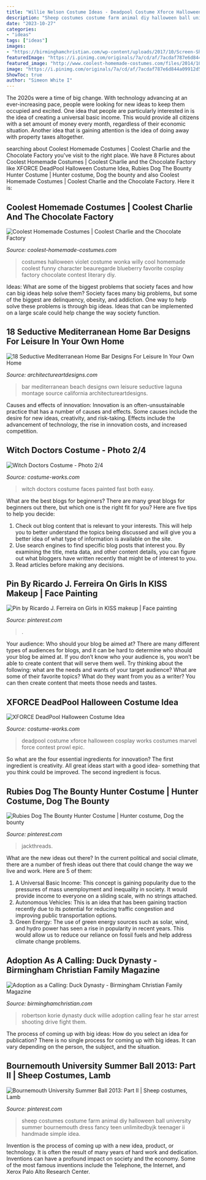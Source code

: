 ```yaml
---
title: "Willie Nelson Costume Ideas - Deadpool Costume Xforce Halloween Cosplay Works Costumes Marvel Force Contest Prowl Epic"
description: "Sheep costumes costume farm animal diy halloween ball university summer bournemouth dress fancy teen unlimitedbyjk teenager ii handmade simple idea"
date: "2023-10-27"
categories:
- "ideas"
tags: ["ideas"]
images:
- "https://birminghamchristian.com/wp-content/uploads/2017/10/Screen-Shot-2017-10-25-at-10.53.35-PM.png"
featuredImage: "https://i.pinimg.com/originals/7a/cd/af/7acdaf787e6d844a09912d5d5b32482c.jpg"
featured_image: "http://www.coolest-homemade-costumes.com/files/2014/10/violet-1.jpg"
image: "https://i.pinimg.com/originals/7a/cd/af/7acdaf787e6d844a09912d5d5b32482c.jpg"
ShowToc: true
author: "Simeon White I"
---
```



The 2020s were a time of big change. With technology advancing at an ever-increasing pace, people were looking for new ideas to keep them occupied and excited. One idea that people are particularly interested in is the idea of creating a universal basic income. This would provide all citizens with a set amount of money every month, regardless of their economic situation. Another idea that is gaining attention is the idea of doing away with property taxes altogether.

	

		
searching about Coolest Homemade Costumes | Coolest Charlie and the Chocolate Factory you've visit to the right place. We have 8 Pictures about Coolest Homemade Costumes | Coolest Charlie and the Chocolate Factory like XFORCE DeadPool Halloween Costume Idea, Rubies Dog The Bounty Hunter Costume | Hunter costume, Dog the bounty and also Coolest Homemade Costumes | Coolest Charlie and the Chocolate Factory. Here it is:
		
    
## Coolest Homemade Costumes | Coolest Charlie And The Chocolate Factory

<img loading=lazy src="http://www.coolest-homemade-costumes.com/files/2014/10/violet-1.jpg" onerror="this.onerror=null;this.src='https://tse1.mm.bing.net/th?id=OIP.zLRFQj7-Z0e-fdOUBvy-hAHaMU&amp;pid=15.1';" alt="Coolest Homemade Costumes | Coolest Charlie and the Chocolate Factory">

_Source: coolest-homemade-costumes.com_

>costumes halloween violet costume wonka willy cool homemade coolest funny character beauregarde blueberry favorite cosplay factory chocolate contest literary diy. 

	

Ideas: What are some of the biggest problems that society faces and how can big ideas help solve them?
Society faces many big problems, but some of the biggest are delinquency, obesity, and addiction. One way to help solve these problems is through big ideas. Ideas that can be implemented on a large scale could help change the way society function.

    
## 18 Seductive Mediterranean Home Bar Designs For Leisure In Your Own Home

<img loading=lazy src="https://www.architectureartdesigns.com/wp-content/uploads/2016/07/18-Seductive-Mediterranean-Home-Bar-Designs-For-Leisure-In-Your-Own-Home-7.jpg" onerror="this.onerror=null;this.src='https://tse4.mm.bing.net/th?id=OIP.LUsfT7OdwlnvA3Y73g4fkQHaE7&amp;pid=15.1';" alt="18 Seductive Mediterranean Home Bar Designs For Leisure In Your Own Home">

_Source: architectureartdesigns.com_

>bar mediterranean beach designs own leisure seductive laguna montage source california architectureartdesigns. 

	

Causes and effects of innovation:
Innovation is an often-unsustainable practice that has a number of causes and effects. Some causes include the desire for new ideas, creativity, and risk-taking. Effects include the advancement of technology, the rise in innovation costs, and increased competition.

    
## Witch Doctors Costume - Photo 2/4

<img loading=lazy src="https://photos.costume-works.com/full/witch_doctors1.jpg" onerror="this.onerror=null;this.src='https://tse1.mm.bing.net/th?id=OIP.vhHDIfBWbEq8W93Nmj3o-gHaJ3&amp;pid=15.1';" alt="Witch Doctors Costume - Photo 2/4">

_Source: costume-works.com_

>witch doctors costume faces painted fast both easy. 

	

What are the best blogs for beginners?
There are many great blogs for beginners out there, but which one is the right fit for you? Here are five tips to help you decide: 
1. Check out blog content that is relevant to your interests. This will help you to better understand the topics being discussed and will give you a better idea of what type of information is available on the site. 
2. Use search engines to find specific blog posts that interest you. By examining the title, meta data, and other content details, you can figure out what bloggers have written recently that might be of interest to you. 
3. Read articles before making any decisions.

    
## Pin By Ricardo J. Ferreira On Girls In KISS Makeup | Face Painting

<img loading=lazy src="https://i.pinimg.com/736x/0b/36/37/0b3637202e7b5592bb7d33c93ee4a718.jpg" onerror="this.onerror=null;this.src='https://tse2.mm.bing.net/th?id=OIP.R-X2ntnEktf2vsmSsFSFLAHaJq&amp;pid=15.1';" alt="Pin by Ricardo J. Ferreira on Girls in KISS makeup | Face painting">

_Source: pinterest.com_

>. 

	

Your audience: Who should your blog be aimed at?
There are many different types of audiences for blogs, and it can be hard to determine who should your blog be aimed at. If you don’t know who your audience is, you won’t be able to create content that will serve them well. Try thinking about the following: what are the needs and wants of your target audience? What are some of their favorite topics? What do they want from you as a writer? You can then create content that meets those needs and tastes.

    
## XFORCE DeadPool Halloween Costume Idea

<img loading=lazy src="https://photos.costume-works.com/full/xforce_deadpool.jpg" onerror="this.onerror=null;this.src='https://tse1.mm.bing.net/th?id=OIP.kE7Kdp7TlcigJo9lXV_zkAHaNC&amp;pid=15.1';" alt="XFORCE DeadPool Halloween Costume Idea">

_Source: costume-works.com_

>deadpool costume xforce halloween cosplay works costumes marvel force contest prowl epic. 

	

So what are the four essential ingredients for innovation? The first ingredient is creativity. All great ideas start with a good idea- something that you think could be improved. The second ingredient is focus.

    
## Rubies Dog The Bounty Hunter Costume | Hunter Costume, Dog The Bounty

<img loading=lazy src="https://i.pinimg.com/originals/dc/1e/e8/dc1ee848c0f8d8f2f7fa54b5c24aa906.jpg" onerror="this.onerror=null;this.src='https://tse3.mm.bing.net/th?id=OIP.RGmKGij_6lbE0-1gd7oc9gHaLH&amp;pid=15.1';" alt="Rubies Dog The Bounty Hunter Costume | Hunter costume, Dog the bounty">

_Source: pinterest.com_

>jackthreads. 

	

What are the new ideas out there?
In the current political and social climate, there are a number of fresh ideas out there that could change the way we live and work. Here are 5 of them: 
1. A Universal Basic Income: This concept is gaining popularity due to the pressures of mass unemployment and inequality in society. It would provide income to everyone on a sliding scale, with no strings attached.
2. Autonomous Vehicles: This is an idea that has been gaining traction recently due to its potential for reducing traffic congestion and improving public transportation options.
3. Green Energy: The use of green energy sources such as solar, wind, and hydro power has seen a rise in popularity in recent years. This would allow us to reduce our reliance on fossil fuels and help address climate change problems.

    
## Adoption As A Calling: Duck Dynasty - Birmingham Christian Family Magazine

<img loading=lazy src="https://birminghamchristian.com/wp-content/uploads/2017/10/Screen-Shot-2017-10-25-at-10.53.35-PM.png" onerror="this.onerror=null;this.src='https://tse1.mm.bing.net/th?id=OIP.Ufj4T-eaYaeTQNW1Y181QwHaE4&amp;pid=15.1';" alt="Adoption as a Calling: Duck Dynasty - Birmingham Christian Family Magazine">

_Source: birminghamchristian.com_

>robertson korie dynasty duck willie adoption calling fear he star arrest shooting drive fight them. 

	

The process of coming up with big ideas: How do you select an idea for publication?
There is no single process for coming up with big ideas. It can vary depending on the person, the subject, and the situation.

    
## Bournemouth University Summer Ball 2013: Part II | Sheep Costumes, Lamb

<img loading=lazy src="https://i.pinimg.com/originals/7a/cd/af/7acdaf787e6d844a09912d5d5b32482c.jpg" onerror="this.onerror=null;this.src='https://tse4.mm.bing.net/th?id=OIP.-ImdA6v-mn9I6RrG90Z37wHaLG&amp;pid=15.1';" alt="Bournemouth University Summer Ball 2013: Part II | Sheep costumes, Lamb">

_Source: pinterest.com_

>sheep costumes costume farm animal diy halloween ball university summer bournemouth dress fancy teen unlimitedbyjk teenager ii handmade simple idea. 

	

Invention is the process of coming up with a new idea, product, or technology. It is often the result of many years of hard work and dedication. Inventions can have a profound impact on society and the economy. Some of the most famous inventions include the Telephone, the Internet, and Xerox Palo Alto Research Center.

